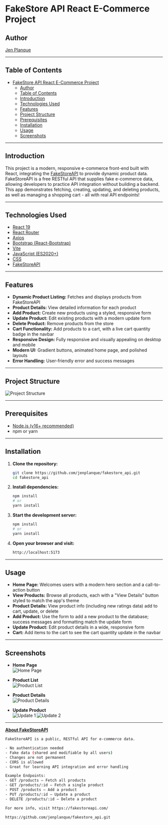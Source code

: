 # FakeStore API React E-Commerce Project

## Author

[Jen Planque](https://github.com/jenplanque)

---

## Table of Contents

- [FakeStore API React E-Commerce Project](#fakestore-api-react-e-commerce-project)
  - [Author](#author)
  - [Table of Contents](#table-of-contents)
  - [Introduction](#introduction)
  - [Technologies Used](#technologies-used)
  - [Features](#features)
  - [Project Structure](#project-structure)
  - [Prerequisites](#prerequisites)
  - [Installation](#installation)
  - [Usage](#usage)
  - [Screenshots](#screenshots)

---

## Introduction

This project is a modern, responsive e-commerce front-end built with React, integrating the [FakeStoreAPI](https://fakestoreapi.com/) to provide dynamic product data. FakeStoreAPI is a free RESTful API that supplies fake e-commerce data, allowing developers to practice API integration without building a backend. This app demonstrates fetching, creating, updating, and deleting products, as well as managing a shopping cart - all with real API endpoints!

---

## Technologies Used

- [React 19](https://react.dev/)
- [React Router](https://reactrouter.com)
- [Axios](https://www.npmjs.com/package/axios)
- [Bootstrap (React-Bootstrap)](https://getbootstrap.com)
- [Vite](https://vitejs.dev/)
- [JavaScript (ES2020+)](https://www.javascript.com)
- [CSS](https://developer.mozilla.org/en-US/docs/Web/CSS/Reference)
- [FakeStoreAPI](fakestoreapi.com)

---

## Features

- **Dynamic Product Listing:** Fetches and displays products from FakeStoreAPI
- **Product Details:** View detailed information for each product
- **Add Product:** Create new products using a styled, responsive form
- **Update Product:** Edit existing products with a modern update form
- **Delete Product:** Remove products from the store
- **Cart Functionality:** Add products to a cart, with a live cart quantity badge in the navbar
- **Responsive Design:** Fully responsive and visually appealing on desktop and mobile
- **Modern UI:** Gradient buttons, animated home page, and polished layouts
- **Error Handling:** User-friendly error and success messages

---

## Project Structure

![Project Structure](./public/Project_Structure.png)

---

## Prerequisites

- [Node.js (v16+ recommended)](https://nodejs.org/en)
- npm or yarn

---

## Installation

1. **Clone the repository:**
   ```bash
   git clone https://github.com/jenplanque/fakestore_api.git
   cd fakestore_api
   ```

2. **Install dependencies:**

   ```bash
   npm install
   # or
   yarn install

   ```

3. **Start the development server:**
   ```bash
   npm install
   # or
   yarn install

   ```

4. **Open your browser and visit:**
   ```bash
   http://localhost:5173

   ```

---

## Usage

- **Home Page:** Welcomes users with a modern hero section and a call-to-action button
- **View Products:** Browse all products, each with a "View Details" button styled to match the app's theme
- **Product Details:** View product info (including new ratings data) add to cart, update, or delete
- **Add Product:** Use the form to add a new product to the database; success messages and formatting match the update form
- **Update Product:** Edit product details in a wide, responsive form
- **Cart:** Add items to the cart to see the cart quantity update in the navbar

---

## Screenshots

- **Home Page**  
  ![Home Page](./public/Homepage.png)
  
- **Product List**  
  ![Product List](./public/Product-List.png)

- **Product Details**  
  ![Product Details](./public/Product-Details.png)

- **Update Product**  
  ![Update 1](./public/Update-Product-1.png)
  ![Update 2](./public/Update-Product-2.png)

---

[**About FakeStoreAPI**](https://fakestoreapi.com/)
```bash
FakeStoreAPI is a public, RESTful API for e-commerce data.

- No authentication needed
- Fake data (shared and modifiable by all users)
- Changes are not permanent
- CORS is allowed
- Great for learning API integration and error handling

Example Endpoints:
- GET /products — Fetch all products
- GET /products/:id — Fetch a single product
- POST /products — Add a product
- PUT /products/:id — Update a product
- DELETE /products/:id — Delete a product

For more info, visit https://fakestoreapi.com/

https://github.com/jenplanque/fakestore_api.git

